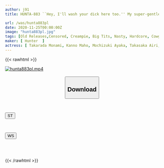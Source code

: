 ```yaml
---
author: j91
title: HUNTA-883 ``Hey, I'll wash your dick here too.'' My super-gentle, big-breasted mother-in-law who pampers me as a virgin is just a lewd pervert who loves sex!

url: /was/hunta883pl
date: 2020-11-25T00:00:00Z
image: "hunta883pl.jpg"
tags: [Old Releases,Censored, Creampie, Big Tits, Nasty, Hardcore, Cowgirl, 4HR+, Stepmother	]
maker: [ Hunter  ]
actress: [ Takarada Monami, Kanno Maho, Mochizuki Ayaka, Takasaka Airi, Tanba Sumire]
---
```



{{< rawhtml >}}

<div class="video" data-videoid="wDR4pmeR44fJrev">
    <a href="javascript:;">
        <img src="/was/hunta883pl/hunta883pl.jpg" width="WIDTH" height="HEIGHT" alt="hunta883pl.mp4" loading="lazy">
    </a>
</div>

<script type="text/javascript" src="https://j91.asia/asset/on-demand-st.js"></script>

<br>
  <link rel="stylesheet" href="https://j91.asia/asset/bs5.css">
  
  <center>
  <button class="btn btn-primary" type="button" data-bs-toggle="collapse" data-bs-target=".multi-collapse" aria-expanded="false" aria-controls="multiCollapseExample1 multiCollapseExample2"><h2>Download</h2></button></center>
</p>
<div class="row">
  <div class="col">
    <div class="collapse multi-collapse" id="multiCollapseExample1">
      <div class="card card-body">
	      	      <br>
<div class="buttons">  
<p><a href="https://streamtape.to/v/wDR4pmeR44fJrev" target="_blank"><button class="btn-hover color-3"><i class="fa fa-download"></i> ST</button></a></p></div>
    </div>
  </div>
</div>
  <div class="col">
    <div class="collapse multi-collapse" id="multiCollapseExample2">
      <div class="card card-body">
	      <br>
<div class="buttons">
<p><a href="https://wolfstream.tv/v9qv8r8ydvt5" target="_blank"><button class="btn-hover color-8"><i class="fa fa-download"></i> WS</button></a></p></div>
<br><br>
      </div>
    </div>
  </div>
</div>

{{< /rawhtml >}}